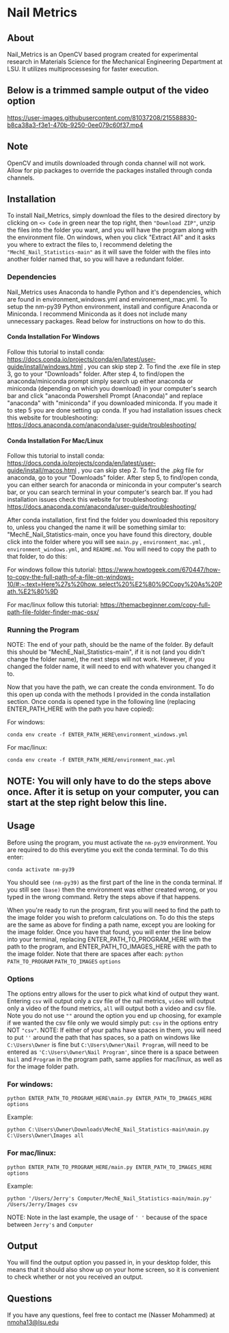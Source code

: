 # Nail Metrics
## About
Nail_Metrics is an OpenCV based program created for experimental research in Materials Science for the Mechanical Engineering Department at LSU. It utilizes multiprocessesing for faster execution.

## Below is a trimmed sample output of the video option
https://user-images.githubusercontent.com/81037208/215588830-b8ca38a3-f3e1-470b-9250-0ee079c60f37.mp4



## Note
OpenCV and imutils downloaded through conda channel will not work. Allow for pip packages to override the packages installed through conda channels. 

## Installation
To install Nail_Metrics, simply download the files to the desired directory by clicking on ```<> Code``` in green near the top right, then ```"Download ZIP"```, unzip the files into the folder you want, and you will have the program along with the environment file. On windows, when you click "Extract All" and it asks you where to extract the files to, I recommend deleting the ```"MechE_Nail_Statistics-main"``` as it will save the folder with the files into another folder named that, so you will have a redundant folder.

### Dependencies
Nail_Metrics uses Anaconda to handle Python and it's dependencies, which are found in environment_windows.yml and environement_mac.yml. To setup the nm-py39 Python environment, install and configure Anaconda or Miniconda. I recommend Miniconda as it does not include many unnecessary packages. Read below for instructions on how to do this.
#### Conda Installation For Windows
Follow this tutorial to install conda: https://docs.conda.io/projects/conda/en/latest/user-guide/install/windows.html , you can skip step 2. To find the .exe file in step 3, go to your "Downloads" folder. After step 4, to find/open the anaconda/miniconda prompt simply search up either anaconda or miniconda (depending on which you download) in your computer's search bar and click "anaconda Powershell Prompt (Anaconda)" and replace "anaconda" with "miniconda" if you downloaded miniconda. If you made it to step 5 you are done setting up conda. If you had installation issues check this website for troubleshooting: https://docs.anaconda.com/anaconda/user-guide/troubleshooting/ 

#### Conda Installation For Mac/Linux
Follow this tutorial to install conda: https://docs.conda.io/projects/conda/en/latest/user-guide/install/macos.html , you can skip step 2. To find the .pkg file for anaconda, go to your "Downloads" folder. After step 5, to find/open conda, you can either search for anaconda or miniconda in your computer's search bar, or you can search terminal in your computer's search bar. If you had installation issues check this website for troubleshooting: https://docs.anaconda.com/anaconda/user-guide/troubleshooting/ 




After conda installation, first find the folder you downloaded this repository to, unless you changed the name it will be something similar to: "MechE_Nail_Statistics-main, once you have found this directory, double click into the folder where you will see ```main.py``` , ```environment_mac.yml``` , ```environment_windows.yml```, and ```README.md```. You will need to copy the path to that folder, to do this:

For windows follow this tutorial: https://www.howtogeek.com/670447/how-to-copy-the-full-path-of-a-file-on-windows-10/#:~:text=Here%27s%20how.,select%20%E2%80%9CCopy%20As%20Path.%E2%80%9D

For mac/linux follow this tutorial: https://themacbeginner.com/copy-full-path-file-folder-finder-mac-osx/

 
  ### Running the Program

NOTE: The end of your path, should be the name of the folder. By default this should be "MechE_Nail_Statistics-main", if it is not (and you didn't change the folder name), the next steps will not work. However, if you changed the folder name, it will need to end with whatever you changed it to. 

Now that you have the path, we can create the conda environment. To do this open up conda with the methods I provided in the conda installation section. Once conda is opened type in the following line (replacing ENTER_PATH_HERE with the path you have copied):

For windows:
  ```
  conda env create -f ENTER_PATH_HERE\environment_windows.yml
  ```
For mac/linux:
  ```
  conda env create -f ENTER_PATH_HERE/environment_mac.yml
  ```
  ## NOTE: You will only have to do the steps above once. After it is setup on your computer, you can start at the step right below this line.
  ## Usage
  Before using the program, you must activate the ```nm-py39``` environment. You are required to do this everytime you exit the conda terminal. To do this enter:
  ```
  conda activate nm-py39
  ``` 
  You should see ```(nm-py39)``` as the first part of the line in the conda terminal. If you still see ```(base)``` then the environment was either created wrong, or you typed in the wrong command. Retry the steps above if that happens. 

  When you're ready to run the program, first you will need to find the path to the image folder you wish to preform calculations on. To do this the steps are the same as above for finding a path name, except you are looking for the image folder. Once you have that found, you will enter the line below into your terminal, replacing ENTER_PATH_TO_PROGRAM_HERE with the path to the program, and ENTER_PATH_TO_IMAGES_HERE with the path to the image folder. Note that there are spaces after each: ```python``` ```PATH_TO_PROGRAM``` ```PATH_TO_IMAGES``` ```options```
  ### Options
  The options entry allows for the user to pick what kind of output they want. Entering ```csv``` will output only a csv file of the nail metrics, ```video``` will output only a video of the found metrics, ```all``` will output both a video and csv file. Note you do not use ```""``` around the option you end up choosing, for example if we wanted the csv file only we would simply put: ```csv``` in the options entry NOT ```"csv"```.
  NOTE: If either of your paths have spaces in them, you will need to put ```''``` around the path that has spaces, so a path on windows like ```C:\Users\Owner``` is fine but ```C:\Users\Owner\Nail Program```, will need to be entered as ```'C:\Users\Owner\Nail Program'```, since there is a space between ```Nail``` and ```Program``` in the program path, same applies for mac/linux, as well as for the image folder path. 
 
 
 ### For windows:
  ```
  python ENTER_PATH_TO_PROGRAM_HERE\main.py ENTER_PATH_TO_IMAGES_HERE options
  ```
 Example:
 ```
 python C:\Users\Owner\Downloads\MechE_Nail_Statistics-main\main.py C:\Users\Owner\Images all
 ```
 ### For mac/linux:
 ```
 python ENTER_PATH_TO_PROGRAM_HERE/main.py ENTER_PATH_TO_IMAGES_HERE options
 ```
 Example:
 ```
 python '/Users/Jerry's Computer/MechE_Nail_Statistics-main/main.py' /Users/Jerry/Images csv
 ```
 NOTE: Note in the last example, the usage of ```' '``` because of the space between ```Jerry's``` and ```Computer```
 
 ## Output
 You will find the output option you passed in, in your desktop folder, this means that it should also show up on your home screen, so it is convenient to check whether or not you received an output.

## Questions
 If you have any questions, feel free to contact me (Nasser Mohammed)
 at nmoha13@lsu.edu

